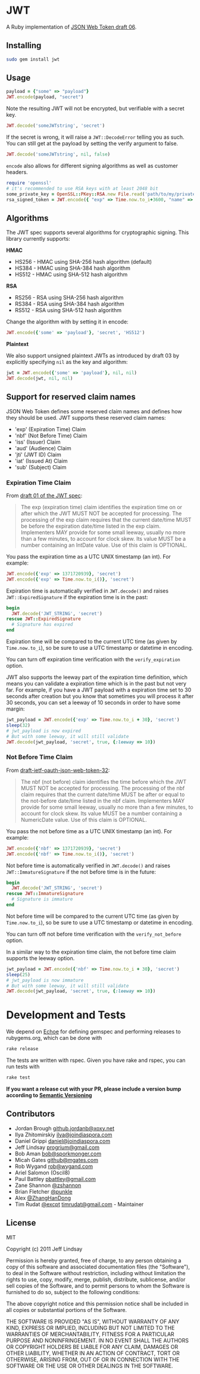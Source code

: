 # JWT
A Ruby implementation of [JSON Web Token draft 06](http://self-issued.info/docs/draft-jones-json-web-token-06.html).

## Installing

```bash
sudo gem install jwt
```

## Usage

```ruby
payload = {"some" => "payload"}
JWT.encode(payload, "secret")
```

Note the resulting JWT will not be encrypted, but verifiable with a secret key.

```ruby
JWT.decode('someJWTstring', 'secret')
```

If the secret is wrong, it will raise a `JWT::DecodeError` telling you as such. You can still get at the payload by setting the verify argument to false.

```ruby
JWT.decode('someJWTstring', nil, false)
```

`encode` also allows for different signing algorithms as well as customer headers.

```ruby
require 'openssl'
# it's recommended to use RSA keys with at least 2048 bit
some_private_key = OpenSSL::PKey::RSA.new File.read('path/to/my/private/and/secure.pem'), 'password_for_my_private_key'
rsa_signed_token = JWT.encode({ "exp" => Time.now.to_i+3600, "name" => "some_name" }, some_private_key, "RS512")
```

## Algorithms

The JWT spec supports several algorithms for cryptographic signing. This library currently supports:

**HMAC**

* HS256	- HMAC using SHA-256 hash algorithm (default)
* HS384	- HMAC using SHA-384 hash algorithm
* HS512 - HMAC using SHA-512 hash algorithm

**RSA**

* RS256 - RSA using SHA-256 hash algorithm
* RS384 - RSA using SHA-384 hash algorithm
* RS512 - RSA using SHA-512 hash algorithm

Change the algorithm with by setting it in encode:

```ruby
JWT.encode({'some' => 'payload'}, 'secret', 'HS512')
```

**Plaintext**

We also support unsigned plaintext JWTs as introduced by draft 03 by explicitly specifying `nil` as the key and algorithm:

```ruby
jwt = JWT.encode({'some' => 'payload'}, nil, nil)
JWT.decode(jwt, nil, nil)
```

## Support for reserved claim names
JSON Web Token defines some reserved claim names and defines how they should be
used. JWT supports these reserved claim names:

 - 'exp' (Expiration Time) Claim
 - 'nbf' (Not Before Time) Claim
 - 'iss' (Issuer) Claim
 - 'aud' (Audience) Claim
 - 'jti' (JWT ID) Claim
 - 'iat' (Issued At) Claim
 - 'sub' (Subject) Claim

### Expiration Time Claim

From [draft 01 of the JWT spec](http://self-issued.info/docs/draft-jones-json-web-token-01.html#ReservedClaimName):

> The exp (expiration time) claim identifies the expiration time on or after
> which the JWT MUST NOT be accepted for processing. The processing of the exp
> claim requires that the current date/time MUST be before the expiration
> date/time listed in the exp claim. Implementers MAY provide for some small
> leeway, usually no more than a few minutes, to account for clock skew. Its
> value MUST be a number containing an IntDate value. Use of this claim is
> OPTIONAL.

You pass the expiration time as a UTC UNIX timestamp (an int). For example:

```ruby
JWT.encode({'exp' => 1371720939}, 'secret')
JWT.encode({'exp' => Time.now.to_i()}, 'secret')
```

Expiration time is automatically verified in `JWT.decode()` and raises
`JWT::ExpiredSignature` if the expiration time is in the past:

```ruby
begin
  JWT.decode('JWT_STRING', 'secret')
rescue JWT::ExpiredSignature
  # Signature has expired
end
```

Expiration time will be compared to the current UTC time (as given by
`Time.now.to_i`), so be sure to use a UTC timestamp or datetime in encoding.

You can turn off expiration time verification with the `verify_expiration` option.

JWT also supports the leeway part of the expiration time definition, which
means you can validate a expiration time which is in the past but not very far.
For example, if you have a JWT payload with a expiration time set to 30 seconds
after creation but you know that sometimes you will process it after 30 seconds,
you can set a leeway of 10 seconds in order to have some margin:

```ruby
jwt_payload = JWT.encode({'exp' => Time.now.to_i + 30}, 'secret')
sleep(32)
# jwt_payload is now expired
# But with some leeway, it will still validate
JWT.decode(jwt_payload, 'secret', true, {:leeway => 10})
```

### Not Before Time Claim

From [draft-ietf-oauth-json-web-token-32](http://self-issued.info/docs/draft-ietf-oauth-json-web-token.html#nbfDef):

> The nbf (not before) claim identifies the time before which the JWT MUST NOT
> be accepted for processing. The processing of the nbf claim requires that the
> current date/time MUST be after or equal to the not-before date/time listed
> in the nbf claim. Implementers MAY provide for some small leeway, usually no
> more than a few minutes, to account for clock skew. Its value MUST be a number
> containing a NumericDate value. Use of this claim is OPTIONAL.

You pass the not before time as a UTC UNIX timestamp (an int). For example:

```ruby
JWT.encode({'nbf' => 1371720939}, 'secret')
JWT.encode({'nbf' => Time.now.to_i()}, 'secret')
```

Not before time is automatically verified in `JWT.decode()` and raises
`JWT::ImmatureSignature` if the not before time is in the future:

```ruby
begin
  JWT.decode('JWT_STRING', 'secret')
rescue JWT::ImmatureSignature
  # Signature is immature
end
```

Not before time will be compared to the current UTC time (as given by
`Time.now.to_i`), so be sure to use a UTC timestamp or datetime in encoding.

You can turn off not before time verification with the `verify_not_before` option.

In a similar way to the expiration time claim, the not before time claim supports
the leeway option.

```ruby
jwt_payload = JWT.encode({'nbf' => Time.now.to_i + 30}, 'secret')
sleep(25)
# jwt_payload is now immature
# But with some leeway, it will still validate
JWT.decode(jwt_payload, 'secret', true, {:leeway => 10})
```

# Development and Tests

We depend on [Echoe](http://rubygems.org/gems/echoe) for defining gemspec and performing releases to rubygems.org, which can be done with

```bash
rake release
```

The tests are written with rspec. Given you have rake and rspec, you can run tests with

```bash
rake test
```

**If you want a release cut with your PR, please include a version bump according to [Semantic Versioning](http://semver.org/)**

## Contributors

 * Jordan Brough <github.jordanb@xoxy.net>
 * Ilya Zhitomirskiy <ilya@joindiaspora.com>
 * Daniel Grippi <daniel@joindiaspora.com>
 * Jeff Lindsay <progrium@gmail.com>
 * Bob Aman <bob@sporkmonger.com>
 * Micah Gates <github@mgates.com>
 * Rob Wygand <rob@wygand.com>
 * Ariel Salomon (Oscil8)
 * Paul Battley <pbattley@gmail.com>
 * Zane Shannon [@zshannon](https://github.com/zshannon)
 * Brian Fletcher [@punkle](https://github.com/punkle)
 * Alex [@ZhangHanDong](https://github.com/ZhangHanDong)
 * Tim Rudat [@excpt](https://github.com/excpt) <timrudat@gmail.com> - Maintainer

## License

MIT

Copyright (c) 2011 Jeff Lindsay

Permission is hereby granted, free of charge, to any person obtaining a copy of this software and associated documentation files (the "Software"), to deal in the Software without restriction, including without limitation the rights to use, copy, modify, merge, publish, distribute, sublicense, and/or sell copies of the Software, and to permit persons to whom the Software is furnished to do so, subject to the following conditions:

The above copyright notice and this permission notice shall be included in all copies or substantial portions of the Software.

THE SOFTWARE IS PROVIDED "AS IS", WITHOUT WARRANTY OF ANY KIND, EXPRESS OR IMPLIED, INCLUDING BUT NOT LIMITED TO THE WARRANTIES OF MERCHANTABILITY, FITNESS FOR A PARTICULAR PURPOSE AND NONINFRINGEMENT. IN NO EVENT SHALL THE AUTHORS OR COPYRIGHT HOLDERS BE LIABLE FOR ANY CLAIM, DAMAGES OR OTHER LIABILITY, WHETHER IN AN ACTION OF CONTRACT, TORT OR OTHERWISE, ARISING FROM, OUT OF OR IN CONNECTION WITH THE SOFTWARE OR THE USE OR OTHER DEALINGS IN THE SOFTWARE.
